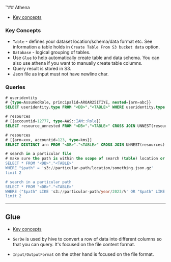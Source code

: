 ™## Athena

- [Key concepts](#key-concepts)

### Key Concepts

- `Table` - defines your dataset location/schema/data format etc. See information a table holds in `Create Table From S3 bucket data` option.
- `Database` - logical grouping of tables.
- Use `Glue` to help automatically create table and data schema. You can also use athena if you want to manually create table columns.
- Query result is stored in S3.
- Json file as input must not have newline char.

### Queries

```SQL
# useridentity
# {type=AssumedRole, principalid=AROAR25ITIYE, nested={arn=abc}}
SELECT useridentity.type FROM "<DB>"."<TABLE>" WHERE useridentity.type like 'A%' AND useridentity.nested.arn = 'abc' LIMIT 10;

# resources
# [{accountid=12777, type=AWS::IAM::Role}]
SELECT resource_unnested FROM "<DB>"."<TABLE>" CROSS JOIN UNNEST(resources) AS T(resource_unnested) WHERE resource_unnested.accountid = '12777' LIMIT 10;

# resources
# [{arn=xxx, accountid=123, type=kms}]
SELECT DISTINCT arn FROM "<DB>"."<TABLE>" CROSS JOIN UNNEST(resources) AS T(arn)

# search in a particular file
# make sure the path is within the scope of search (table) location or you'd have no result returned
SELECT * FROM "<DB>"."<TABLE>"
WHERE "$path" = 's3://particular-path/location/something.json.gz'
limit 2

# search in a particular path
SELECT * FROM "<DB>"."<TABLE>"
WHERE ("$path" LIKE 's3://particular-path/year/2023/%' OR "$path" LIKE 's3://particular-path/year/2022/%')
limit 2

```

---

## Glue

- [Key concepts](#key-concepts)

- `SerDe` is used by hive to convert a row of data into different columns so that you can query. It's focused on the file content format.
- `Input/OutputFormat` on the other hand is focused on the file format.
